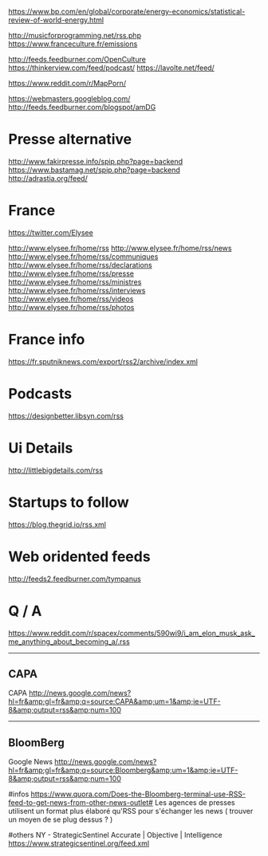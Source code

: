 https://www.bp.com/en/global/corporate/energy-economics/statistical-review-of-world-energy.html


http://musicforprogramming.net/rss.php
https://www.franceculture.fr/emissions

http://feeds.feedburner.com/OpenCulture
https://thinkerview.com/feed/podcast/
https://lavolte.net/feed/

https://www.reddit.com/r/MapPorn/


https://webmasters.googleblog.com/
http://feeds.feedburner.com/blogspot/amDG


# Presse alternative

http://www.fakirpresse.info/spip.php?page=backend
https://www.bastamag.net/spip.php?page=backend
http://adrastia.org/feed/

# France

https://twitter.com/Elysee

http://www.elysee.fr/home/rss
http://www.elysee.fr/home/rss/news
http://www.elysee.fr/home/rss/communiques
http://www.elysee.fr/home/rss/declarations
http://www.elysee.fr/home/rss/presse
http://www.elysee.fr/home/rss/ministres
http://www.elysee.fr/home/rss/interviews
http://www.elysee.fr/home/rss/videos
http://www.elysee.fr/home/rss/photos


# France info

https://fr.sputniknews.com/export/rss2/archive/index.xml


# Podcasts
https://designbetter.libsyn.com/rss


# Ui Details
http://littlebigdetails.com/rss


# Startups to follow

https://blog.thegrid.io/rss.xml


# Web oridented feeds

http://feeds2.feedburner.com/tympanus


# Q / A

https://www.reddit.com/r/spacex/comments/590wi9/i_am_elon_musk_ask_me_anything_about_becoming_a/.rss




-----------------------
CAPA
-----------------------

CAPA http://news.google.com/news?hl=fr&amp;gl=fr&amp;q=source:CAPA&amp;um=1&amp;ie=UTF-8&amp;output=rss&amp;num=100

-----------------------
BloomBerg
-----------------------

Google News http://news.google.com/news?hl=fr&amp;gl=fr&amp;q=source:Bloomberg&amp;um=1&amp;ie=UTF-8&amp;output=rss&amp;num=100

#infos
https://www.quora.com/Does-the-Bloomberg-terminal-use-RSS-feed-to-get-news-from-other-news-outlet#
Les agences de presses utilisent un format plus élaboré qu'RSS pour s'échanger les news
( trouver un moyen de se plug dessus ? )


#others
NY - StrategicSentinel
Accurate | Objective | Intelligence
https://www.strategicsentinel.org/feed.xml
